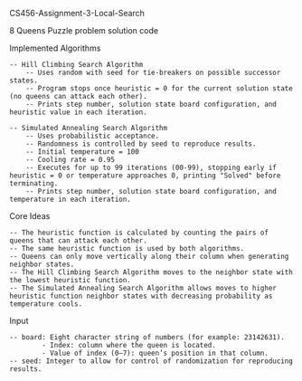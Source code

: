 CS456-Assignment-3-Local-Search

8 Queens Puzzle problem solution code

Implemented Algorithms

    -- Hill Climbing Search Algorithm
        -- Uses random with seed for tie-breakers on possible successor states.
        -- Program stops once heuristic = 0 for the current solution state (no queens can attack each other).
        -- Prints step number, solution state board configuration, and heuristic value in each iteration.

    -- Simulated Annealing Search Algorithm
        -- Uses probabilistic acceptance.
        -- Randomness is controlled by seed to reproduce results.
        -- Initial temperature = 100
        -- Cooling rate = 0.95
        -- Executes for up to 99 iterations (00-99), stopping early if heuristic = 0 or temperature approaches 0, printing "Solved" before terminating.
        -- Prints step number, solution state board configuration, and temperature in each iteration.

Core Ideas

    -- The heuristic function is calculated by counting the pairs of queens that can attack each other.
    -- The same heuristic function is used by both algorithms.
    -- Queens can only move vertically along their column when generating neighbor states.
    -- The Hill Climbing Search Algorithm moves to the neighbor state with the lowest heuristic function.
    -- The Simulated Annealing Search Algorithm allows moves to higher heuristic function neighbor states with decreasing probability as temperature cools.

Input

    -- board: Eight character string of numbers (for example: 23142631).
            - Index: column where the queen is located.
            - Value of index (0–7): queen’s position in that column.
    -- seed: Integer to allow for control of randomization for reproducing results.
